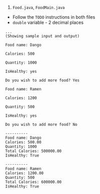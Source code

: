 1. `Food.java`, `FoodMain.java`

* Follow the `TODO` instructions in both files
* `double` variable - 2 decimal places

```
...
(Showing sample input and output)

Food name: Dango

Calories: 500

Quantity: 1000

IsHealthy: yes

Do you wish to add more food? Yes

Food name: Ramen

Calories: 1200

Quantity: 500

IsHealthy: yes

Do you wish to add more food? No

----------
Food name: Dango
Calories: 500.00
Quantity: 1000
Total Calories: 500000.00
IsHealthy: True

----------
Food name: Ramen
Calories: 1200.00
Quantity: 500
Total Calories: 600000.00
IsHealthy: True
```